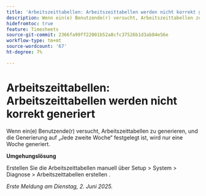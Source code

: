 ```yaml
---
title: 'Arbeitszeittabellen: Arbeitszeittabellen werden nicht korrekt generiert'
description: Wenn ein(e) Benutzende(r) versucht, Arbeitszeittabellen zu generieren, und die Generierung auf „Alle zwei Wochen“ festgelegt ist, wird nur eine Woche generiert.
hidefromtoc: true
feature: Timesheets
source-git-commit: 2366fa99ff22001b52a8cfc37526b1d3ab84e56e
workflow-type: tm+mt
source-wordcount: '67'
ht-degree: 7%

---
```



# Arbeitszeittabellen: Arbeitszeittabellen werden nicht korrekt generiert

Wenn ein(e) Benutzende(r) versucht, Arbeitszeittabellen zu generieren, und die Generierung auf „Jede zweite Woche“ festgelegt ist, wird nur eine Woche generiert.

**Umgehungslösung**

Erstellen Sie die Arbeitszeittabellen manuell über Setup > System > Diagnose > Arbeitszeittabellen erstellen .

_Erste Meldung am Dienstag, 2. Juni 2025._
